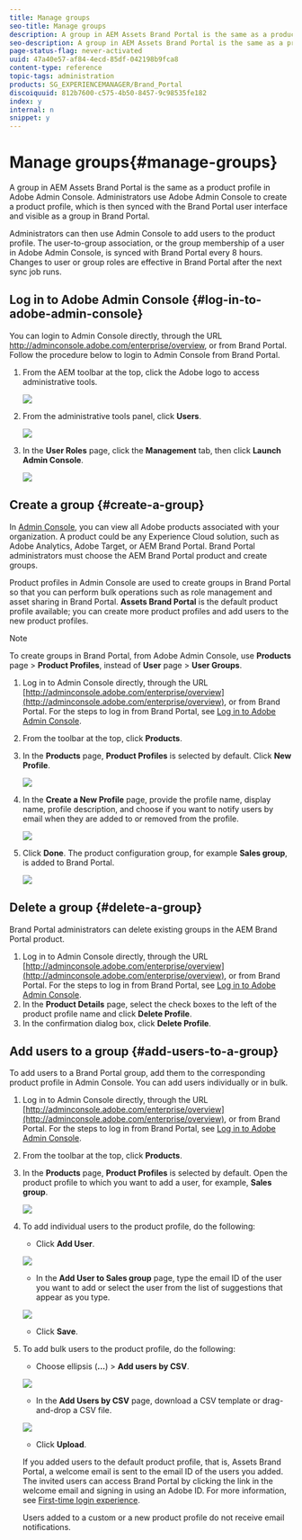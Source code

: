 ```yaml
---
title: Manage groups
seo-title: Manage groups
description: A group in AEM Assets Brand Portal is the same as a product profile in Adobe Admin Console. Administrators use Adobe Admin Console to create a product profile, which is then synced with the Brand Portal user interface and visible as a group in Brand Portal. 
seo-description: A group in AEM Assets Brand Portal is the same as a product profile in Adobe Admin Console. Administrators use Adobe Admin Console to create a product profile, which is then synced to Brand Portal as a group. Administrators can then add users to the group. The user-to-group association, or the group membership of a user, in Adobe Admin Console, is synced with Brand Portal every 8 hours. Changes to user or group roles are effective in Brand Portal after the next sync job runs. However, to manage group roles, Administrators must use the Brand Portal user interface. This privilege is not available to Viewers and Editors.
page-status-flag: never-activated
uuid: 47a40e57-af84-4ecd-85df-042198b9fca8
content-type: reference
topic-tags: administration
products: SG_EXPERIENCEMANAGER/Brand_Portal
discoiquuid: 812b7600-c575-4b50-8457-9c98535fe182
index: y
internal: n
snippet: y
---
```


# Manage groups{#manage-groups}

A group in AEM Assets Brand Portal is the same as a product profile in Adobe Admin Console. Administrators use Adobe Admin Console to create a product profile, which is then synced with the Brand Portal user interface and visible as a group in Brand Portal. 

Administrators can then use Admin Console to add users to the product profile. The user-to-group association, or the group membership of a user in Adobe Admin Console, is synced with Brand Portal every 8 hours. Changes to user or group roles are effective in Brand Portal after the next sync job runs.

## Log in to Adobe Admin Console {#log-in-to-adobe-admin-console}

You can login to Admin Console directly, through the URL http://adminconsole.adobe.com/enterprise/overview, or from Brand Portal. Follow the procedure below to login to Admin Console from Brand Portal.

1. From the AEM toolbar at the top, click the Adobe logo to access administrative tools.

   ![](assets/aemlogo.PNG)

1. From the administrative tools panel, click **Users**.

   ![](assets/Admin-tools-panel-3.png)

1. In the **User Roles** page, click the **Management** tab, then click **Launch Admin Console**.

   ![](assets/launch_admin_console.png)

## Create a group {#create-a-group}

In [Admin Console](http://adminconsole.adobe.com/enterprise/overview), you can view all Adobe products associated with your organization. A product could be any Experience Cloud solution, such as Adobe Analytics, Adobe Target, or AEM Brand Portal. Brand Portal administrators must choose the AEM Brand Portal product and create groups.

Product profiles in Admin Console are used to create groups in Brand Portal so that you can perform bulk operations such as role management and asset sharing in Brand Portal. **Assets Brand Portal** is the default product profile available; you can create more product profiles and add users to the new product profiles.

>[!NOTE]
>
>To create groups in Brand Portal, from Adobe Admin Console, use **Products** page &gt; **Product Profiles**, instead of **User** page &gt; **User Groups**.

1. Log in to Admin Console directly, through the URL [http://adminconsole.adobe.com/enterprise/overview](http://adminconsole.adobe.com/enterprise/overview), or from Brand Portal. For the steps to log in from Brand Portal, see [Log  in to  Adobe Admin Console](../using/brand-portal-manage-groups.md#LogintoAdobeAdminConsole).
1. From the toolbar at the top, click **Products**. 
1. In the **Products** page, **Product Profiles** is selected by default. Click **New Profile**. 

   ![](assets/admin_console_addproductprofile.png)

1. In the **Create a New Profile** page, provide the profile name, display name, profile description, and choose if you want to notify users by email when they are added to or removed from the profile.

   ![](assets/admin_console_addaproductprofilecreatenewprofile.png)

1. Click **Done**. The product configuration group, for example **Sales group**, is added to Brand Portal.

   ![](assets/admin_console_productprofileadded.png)

## Delete a group {#delete-a-group}

Brand Portal administrators can delete existing groups in the AEM Brand Portal product.

1. Log in to Admin Console directly, through the URL [http://adminconsole.adobe.com/enterprise/overview](http://adminconsole.adobe.com/enterprise/overview), or from Brand Portal. For the steps to log in from Brand Portal, see [Log  in to  Adobe Admin Console](../using/brand-portal-manage-groups.md#LogintoAdobeAdminConsole).
1. In the **Product Details** page, select the check boxes to the left of the product profile name and click **Delete Profile**.
1. In the confirmation dialog box, click **Delete Profile**.

## Add users to a group {#add-users-to-a-group}

To add users to a Brand Portal group, add them to the corresponding product profile in Admin Console. You can add users individually or in bulk.

1. Log in to Admin Console directly, through the URL [http://adminconsole.adobe.com/enterprise/overview](http://adminconsole.adobe.com/enterprise/overview), or from Brand Portal. For the steps to log in from Brand Portal, see [Log  in to  Adobe Admin Console](../using/brand-portal-manage-groups.md#LogintoAdobeAdminConsole).
1. From the toolbar at the top, click **Products**. 
1. In the **Products** page, **Product Profiles** is selected by default. Open the product profile to which you want to add a user, for example, **Sales group**.

   ![](assets/admin_console_productprofileadded.png)

1. To add individual users to the product profile, do the following:

    * Click **Add User**.

   ![](assets/admin_console_productprofilesalesgroup.png)

    * In the **Add User to Sales group** page, type the email ID of the user you want to add or select the user from the list of suggestions that appear as you type.

   ![](assets/admin_console_addusertosalesgroup.png)

    * Click **Save**.

1. To add bulk users to the product profile, do the following:

    * Choose ellipsis (**...**) &gt; **Add users by CSV**.

   ![](assets/admin_console_addbulkusers.png)

    * In the **Add Users by CSV** page, download a CSV template or drag-and-drop a CSV file.

   ![](assets/admin_console_addbulkuserscsv.png)

    * Click **Upload**.

   If you added users to the default product profile, that is, Assets Brand Portal, a welcome email is sent to the email ID of the users you added. The invited users can access Brand Portal by clicking the link in the welcome email and signing in using an Adobe ID. For more information, see [First-time login experience](../using/brand-portal-onboarding.md).

   Users added to a custom or a new product profile do not receive email notifications.

